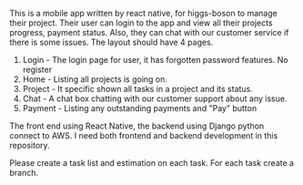 This is a mobile app written by react native, for higgs-boson to manage their project. Their user can login to the app and view all their projects progress, payment status. Also, they can chat with our customer service if there is some issues. 
The layout should have 4 pages. 

1. Login - The login page for user, it has forgotten password features. No register
2. Home - Listing all projects is going on. 
3. Project - It specific shown all tasks in a project and its status. 
4. Chat - A chat box chatting with our customer support about any issue. 
5. Payment - Listing any outstanding payments and "Pay" button 

The front end using React Native, the backend using Django python connect to AWS. I need both frontend and backend development in this repository.

Please create a task list and estimation on each task. For each task create a branch. 


<!-- Updated to test enhanced parser -->